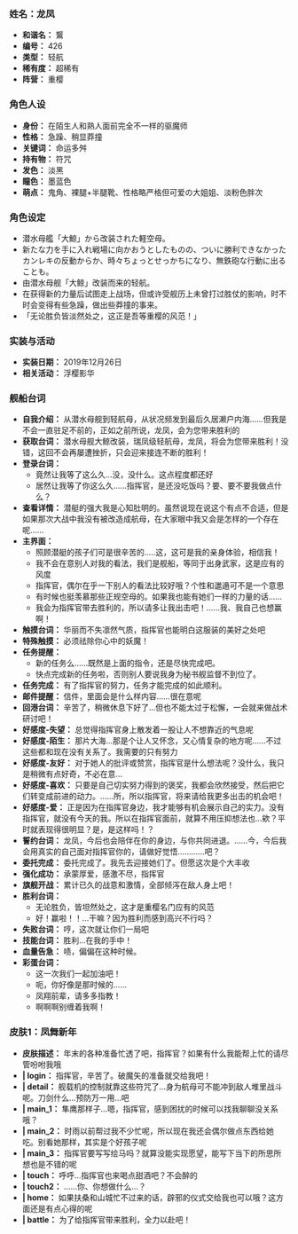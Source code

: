 ### 姓名：龙凤
* **和谐名：** 鸗
* **编号：** 426
* **类型：** 轻航
* **稀有度：** 超稀有
* **阵营：** 重樱


### 角色人设
* **身份：** 在陌生人和熟人面前完全不一样的驱魔师
* **性格：** 急躁、稍显莽撞
* **关键词：** 命运多舛
* **持有物：** 符咒
* **发色：** 淡黑
* **瞳色：** 墨蓝色
* **萌点：** 鬼角、裸腿+半腿靴、性格略严格但可爱の大姐姐、淡粉色胖次


### 角色设定
* 潜水母艦「大鯨」から改装された軽空母。
* 新たな力を手に入れ戦場に向かおうとしたものの、ついに勝利できなかったカンレキの反動からか、時々ちょっとせっかちになり、無鉄砲な行動に出ることも。
* 由潜水母舰「大鲸」改装而来的轻航。
* 在获得新的力量后试图走上战场，但或许受舰历上未曾打过胜仗的影响，时不时会变得有些急躁，做出些莽撞的事来。
* 「无论胜负皆淡然处之，这正是吾等重樱的风范！」


### 实装与活动
* **实装日期：** 2019年12月26日
* **相关活动：** 浮樱影华


### 舰船台词
* **自我介绍：** 从潜水母舰到轻航母，从状况频发到最后久居濑户内海……但我是不会一直驻足不前的，正如之前所说，龙凤，会为您带来胜利的
* **获取台词：** 潜水母舰大鲸改装，瑞凤级轻航母，龙凤，将会为您带来胜利！没错，这回不会再屡遭挫折，只会迎来接连不断的胜利！
* **登录台词：**
  * 竟然让我等了这么久…没，没什么。这点程度都还好
  * 居然让我等了你这么久……指挥官，是还没吃饭吗？要、要不要我做点什么？
* **查看详情：** 潜艇的强大我是心知肚明的。虽然说现在说这个有点不合适，但是如果那次大战中我没有被改造成航母，在大家眼中我又会是怎样的一个存在呢……
* **主界面：**
  * 照顾潜艇的孩子们可是很辛苦的…..这，这可是我的亲身体验，相信我！
  * 我不会在意别人对我的看法，我们是舰船，等同于出身武家，这是应有的风度
  * 指挥官，偶尔在乎一下别人的看法比较好哦？个性和邋遢可不是一个意思
  * 有时候也挺羡慕那些正规空母的。如果我也能有她们一样的力量的话……
  * 我会为指挥官带去胜利的，所以请多让我出击吧！……我、我自己也想赢啊！
* **触摸台词：** 华丽而不失凛然气质，指挥官也能明白这服装的美好之处吧
* **特殊触摸：** 必须祛除你心中的妖魔！
* **任务提醒：**
  * 新的任务么……既然是上面的指令，还是尽快完成吧。
  * 快点完成新的任务啦，否则别人要说我身为秘书舰监督不到位了。
* **任务完成：** 有了指挥官的努力，任务才能完成的如此顺利。
* **邮件提醒：** 信件，里面会是什么样内容……很在意呢
* **回港台词：** 辛苦了，稍微休息下好了…但也不能太过于松懈，一会就来做战术研讨吧！
* **好感度-失望：** 总觉得指挥官身上散发着一股让人不想靠近的气息呢
* **好感度-陌生：** 那片大海…那是个让人又怀念，又心情复杂的地方呢……不过这些都和现在没有关系了。我需要的只有努力
* **好感度-友好：** 对于她人的批评或赞赏，指挥官是什么想法呢？没什么，我只是稍微有点好奇，不必在意…
* **好感度-喜欢：** 只要是自己切实努力得到​​的褒奖，我都会欣然接受，然后把它们转变成前进的动力。……所，所以指挥官，将来请给我更多出击的机会吧！
* **好感度-爱：** 正是因为在指挥官身边，我才能够有机会展示自己的实力。没有指挥官，就没有今天的我。所以在指挥官面前，就算不用压抑想法也…欸？平时就表现得很明显？是，是这样吗！？
* **誓约台词：** 龙凤，今后也会陪伴在你的身边，与你共同进退。……今，今后我会用真实的自己面对指挥官你的，请做好觉悟…………吧？
* **委托完成：** 委托完成了。我先去迎接她们了。但愿这次是个大丰收
* **强化成功：** 承蒙厚爱，感激不尽，指挥官
* **旗舰开战：** 累计已久的战意和激情，全部倾泻在敌人身上吧！
* **胜利台词：**
  * 无论胜负，皆坦然处之，这才是重樱名门应有的风范
  * 好！赢啦！！…干嘛？因为胜利而感到高兴不行吗？
* **失败台词：** 哼，这次就让你们一局吧
* **技能台词：** 胜利…在我的手中！
* **血量告急：** 啧，偏偏在这种时候。
* **彩蛋台词：**
  * 这一次我们一起加油吧！
  * 呃，你好像是那时候的……
  * 凤翔前辈，请多多指教！
  * 啊啊啊别缠着我啊！


### 皮肤1：凤舞新年
* **皮肤描述：** 年末的各种准备忙透了吧，指挥官？如果有什么我能帮上忙的请尽管吩咐我哦
* **| login：** 指挥官，辛苦了。破魔矢的准备就交给我吧！
* **| detail：** 舰载机的控制就靠这些符咒了…身为航母可不能冲到敌人堆里战斗呢。刀剑什么…预防万一用…吧
* **| main_1：** 隼鹰那样子…嗯，指挥官，感到困扰的时候可以找我聊聊没关系哦？
* **| main_2：** 时雨以前帮过我不少忙呢，所以现在我还会偶尔做点东西给她吃。别看她那样，其实是个好孩子呢
* **| main_3：** 指挥官要写写绘马吗？就算没能实现愿望，能写下当下的所思所想也是不错的呢
* **| touch：** 呼呼…指挥官也来喝点甜酒吧？不会醉的
* **| touch2：** ……你、你想做什么…？
* **| home：** 如果扶桑和山城忙不过来的话，辟邪的仪式交给我也可以哦？这方面还是有点心得的呢
* **| battle：** 为了给指挥官带来胜利，全力以赴吧！

